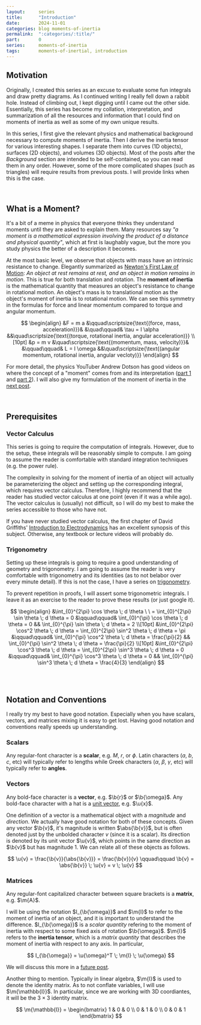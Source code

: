 ```yaml
---
layout:     series
title:      "Introduction"
date:       2024-11-01
categories: blog moments-of-inertia
permalink:  ":categories/:title/"
part:       0
series:     moments-of-inertia
tags:       moments-of-inertial, introduction
---
```


## Motivation

Originally, I created this series as an excuse to evaluate some fun integrals and draw pretty diagrams. As I continued writing I really fell down a rabbit hole. Instead of climbing out, I kept digging until I came out the other side. Essentially, this series has become my collation, interpretation, and summarization of all the resources and information that I could find on moments of inertia as well as some of my own unique results. 

<!-- However, as I wrote and researched I feel that there is a hole in explanations on this subject. In online resources, you will either find just assertions of formulae for various geometric objects [[1](https://scienceworld.wolfram.com/physics/MomentofInertia.html)], high-level explanations that only calculate a few examples [[2](https://phys.libretexts.org/Courses/Joliet_Junior_College/Physics_201_-_Fall_2019v2/Book%3A_Custom_Physics_textbook_for_JJC/11%3A_Rotational_Kinematics_Angular_Momentum_and_Energy/11.06%3A_Calculating_Moments_of_Inertia)], or graduate-level theory [[3](https://ocw.mit.edu/courses/16-07-dynamics-fall-2009/dd277ec654440f4c2b5b07d6c286c3fd_MIT16_07F09_Lec26.pdf)].  -->

In this series, I first give the relevant physics and mathematical background necessary to compute moments of inertia. Then I derive the inertia tensor for various interesting shapes. I separate them into curves ($\text{1D}$ objects), surfaces ($\text{2D}$ objects), and volumes ($\text{3D}$ objects). Most of the posts after the _Background_ section are intended to be self-contained, so you can read them in any order. However, some of the more complicated shapes (such as triangles) will require results from previous posts. I will provide links when this is the case.

<br>

## What is a Moment?

It's a bit of a meme in physics that everyone thinks they understand moments until they are asked to explain them. Many resources say _"a moment is a mathematical expression involving the product of a distance and physical quantity"_, which at first is laughably vague, but the more you study physics the better of a description it becomes.

At the most basic level, we observe that objects with mass have an intrinsic resistance to change. Elegantly summarized as [Newton's First Law of Motion](https://www.khanacademy.org/science/physics/forces-newtons-laws/newtons-laws-of-motion/a/what-is-newtons-first-law#:~:text=Newton's%20first%20law%3A%20An%20object,the%20status%20quo%20of%20motion.): _An object at rest remains at rest, and an object in motion remains in motion_. This is true for both translation and rotation. The **moment of inertia** is the mathematical quantity that measures an object's resistance to change in rotational motion. An object's mass is to translational motion as the object's moment of inertia is to rotational motion. We can see this symmetry in the formulas for force and linear momentum compared to torque and angular momentum.

$$
\begin{align}
    &F = m a
    &\qquad\scriptsize{\text{(force, mass, acceleration)}}&
    &\quad\qquad&
    \tau = I \alpha
    &&\quad\scriptsize{\text{(torque, rotational inertia, angular acceleration)}}
    \\[10pt]
    &p = m v
    &\quad\scriptsize{\text{(momentum, mass, velocity)}}&
    &\qquad\qquad&
    L = I \omega
    &&\quad\scriptsize{\text{(angular momentum, rotational inertia, angular vecloty)}}
\end{align}
$$

For more detail, the physics YouTuber Andrew Dotson has good videos on where the concept of a "moment" comes from and its interpretation ([part 1](https://www.youtube.com/watch?v=0flh8ovhZ9k) and [part 2](https://www.youtube.com/watch?v=k24FnV3myO4)). I will also give my formulation of the moment of inertia in the [next post](/blog/moments-of-inertia/definition-of-the-mass-moment-of-inertia/).

<br>

## Prerequisites

### Vector Calculus

This series is going to require the computation of integrals. However, due to the setup, these integrals will be reasonably simple to compute. I am going to assume the reader is comfortable with standard integration techniques (e.g. the power rule).

The complexity in solving for the moment of inertia of an object will actually be parameterizing the object and setting up the corresponding integral, which requires vector calculus. Therefore, I highly recommend that the reader has studied vector calculus at one point (even if it was a while ago). The vector calculus is (usually) not difficult, so I will do my best to make the series accessible to those who have not. 

If you have never studied vector calculus, the first chapter of David Griffiths' [Introduction to Electrodynamics](https://hansandcassady.org/David%20J.%20Griffiths-Introduction%20to%20Electrodynamics-Addison-Wesley%20(2012).pdf) has an excellent synopsis of this subject. Otherwise, any textbook or lecture videos will probably do.

### Trigonometry

Setting up these integrals is going to require a good understanding of geometry and trigonometry. I am going to assume the reader is very comfortable with trigonometry and its identities (as to not belabor over every minute detail). If this is not the case, I have a series on [trigonometry](/blog/trigonometry).

To prevent repetition in proofs, I will assert some trigonometric integrals. I leave it as an exercise to the reader to prove these results (or just google it).

$$
\begin{align}
    &\int_{0}^{2\pi} \cos \theta \; d \theta \ \ = \int_{0}^{2\pi} \sin \theta \; d \theta = 0
    &\qquad\qquad&
    \int_{0}^{\pi} \cos \theta \; d \theta = 0
    &&
    \int_{0}^{\pi} \sin \theta \; d \theta = 2
    \\[10pt]
    &\int_{0}^{2\pi} \cos^2 \theta \; d \theta = \int_{0}^{2\pi} \sin^2 \theta \; d \theta = \pi
    &\qquad\qquad&
    \int_{0}^{\pi} \cos^2 \theta \; d \theta = \frac{\pi}{2}
    &&
    \int_{0}^{\pi} \sin^2 \theta \; d \theta = \frac{\pi}{2}
    \\[10pt]
    &\int_{0}^{2\pi} \cos^3 \theta \; d \theta = \int_{0}^{2\pi} \sin^3 \theta \; d \theta = 0
    &\qquad\qquad&
    \int_{0}^{\pi} \cos^3 \theta \; d \theta = 0
    &&
    \int_{0}^{\pi} \sin^3 \theta \; d \theta = \frac{4}{3}
\end{align}
$$

<br>
<br>

## Notation and Conventions

I really try my best to have good notation. Especially when you have scalars, vectors, and matrices mixing it is easy to get lost. Having good notation and conventions really speeds up understanding.

### Scalars

Any regular-font character is a **scalar**, e.g. $M$, $r$, or $\phi$. Latin characters ($a$, $b$, $c$, etc) will typically refer to lengths while Greek characters ($\alpha$, $\beta$, $\gamma$, etc) will typically refer to **angles**.

### Vectors

Any bold-face character is a **vector**, e.g. $\b{r}$ or $\b{\omega}$. Any bold-face character with a hat is a [unit vector](https://en.wikipedia.org/wiki/Unit_vector), e.g. $\u{x}$.

One definition of a vector is a mathematical object with a _magnitude_ and _direction_. We actually have good notation for both of these concepts. Given any vector $\b{v}$, it's magnitude is written $\abs{\b{v}}$, but is often denoted just by the unbolded character $v$ (since it is a scalar). Its direction is denoted by its unit vector $\u{v}$, which points in the same direction as $\b{v}$ but has magnitude $1$. We can relate all of these objects as follows.

$$
\u{v} = \frac{\b{v}}{\abs{\b{v}}} = \frac{\b{v}}{v}
\qquad\qquad
\b{v} = \abs{\b{v}} \; \u{v} = v \; \u{v}
$$

<!-- The variable $\b{r}$ will _always_ represent a vector whose tale is at the origin and whose tip is at the point of interest. This is called the **position vector**.  -->

### Matrices

Any regular-font capitalized character between square brackets is a **matrix**, e.g. $\m{A}$. 

I will be using the notation $I_{\b{\omega}}$ and $\m{I}$ to refer to the moment of inertia of an object, and it is important to understand the difference. $I_{\b{\omega}}$ is a _scalar quantity_ refering to the moment of inertia with respect to some fixed axis of rotation $\b{\omega}$. $\m{I}$ refers to the **inertia tensor**, which is a _matrix quantity_ that describes the moment of inertia with respect to any axis. In particular,

$$
I_{\b{\omega}} = \u{\omega}^T \; \m{I} \; \u{\omega}
$$

We will discuss this more in a [future post](/blog/moments-of-inertia/inertia-tensor-derivation/).

Another thing to mention. Typically in linear algebra, $\m{I}$ is used to denote the identity matrix. As to not conflate variables, I will use $\m{\mathbb{I}}$. In particular, since we are working with $\text{3D}$ coordiantes, it will be the $3 {\times} 3$ identity matrix.

$$
\m{\mathbb{I}} = \begin{bmatrix}
    1 & 0 & 0 \\
    0 & 1 & 0 \\
    0 & 0 & 1
\end{bmatrix}
$$